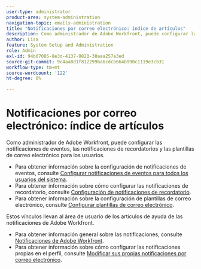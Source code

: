 ```yaml
---
user-type: administrator
product-area: system-administration
navigation-topic: emails-administration
title: "Notificaciones por correo electrónico: índice de artículos"
description: Como administrador de Adobe Workfront, puede configurar las notificaciones de eventos, las notificaciones de recordatorios y las plantillas de correo electrónico para los usuarios.
author: Lisa
feature: System Setup and Administration
role: Admin
exl-id: 94b07085-8e3d-4137-9820-38aaa257a3ed
source-git-commit: 9c4aa8d1f812299ba6cdcb664b990c1119e3cb31
workflow-type: tm+mt
source-wordcount: '122'
ht-degree: 0%

---
```


# Notificaciones por correo electrónico: índice de artículos

<!-- Audited: 1/2024 -->

Como administrador de Adobe Workfront, puede configurar las notificaciones de eventos, las notificaciones de recordatorios y las plantillas de correo electrónico para los usuarios.

* Para obtener información sobre la configuración de notificaciones de eventos, consulte [Configurar notificaciones de eventos para todos los usuarios del sistema](../../../administration-and-setup/manage-workfront/emails/configure-event-notifications-for-everyone-in-the-system.md).
* Para obtener información sobre cómo configurar las notificaciones de recordatorio, consulte [Configuración de notificaciones de recordatorio](../../../administration-and-setup/manage-workfront/emails/set-up-reminder-notifications.md).
* Para obtener información sobre la configuración de plantillas de correo electrónico, consulte [Configurar plantillas de correo electrónico](../../../administration-and-setup/manage-workfront/emails/configure-email-templates.md).

Estos vínculos llevan al área de usuario de los artículos de ayuda de las notificaciones de Adobe Workfront.

* Para obtener información general sobre las notificaciones, consulte [Notificaciones de Adobe Workfront](/help/quicksilver/workfront-basics/using-notifications/event-notifications.md).
* Para obtener información sobre cómo configurar las notificaciones propias en el perfil, consulte [Modificar sus propias notificaciones por correo electrónico](/help/quicksilver/workfront-basics/using-notifications/activate-or-deactivate-your-own-event-notifications.md).
